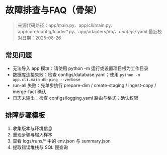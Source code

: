 # 故障排查与FAQ（骨架）

> 来源代码路径：app/main.py、app/cli/main.py、app/core/config/loader*.py、app/adapters/db/*、configs/*.yaml
> 最近校对日期：2025-08-26

## 常见问题
- 无法导入 app 模块：请使用 python -m 运行或设置项目根为工作目录
- 数据库连接失败：检查 configs/database.yaml；使用 `python -m app.cli.main db-ping --verbose`
- run-all 失败：先单步执行 prepare-dim / create-staging / ingest-copy / merge-fact 确认
- 日志未输出：检查 configs/logging.yaml 路由与格式；确认权限

## 排障步骤模板
1) 收集版本与环境信息
2) 重现步骤与输入样本
3) 查看 logs/runs/* 中的 env.json 与 summary.json
4) 提取错误堆栈与 SQL 慢查询

